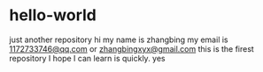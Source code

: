 # hello-world
just another repository
hi my name is zhangbing
my email is 1172733746@qq.com or zhangbingxyx@gmail.com
this is the firest repository 
I hope I can learn is quickly.
yes

